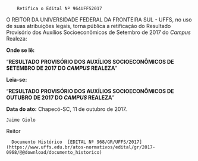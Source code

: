         Retifica o Edital Nº 964UFFS2017  

O REITOR DA UNIVERSIDADE FEDERAL DA FRONTEIRA SUL - UFFS, no uso de suas atribuições legais, torna pública a retificação do Resultado Provisório dos Auxílios Socioeconômicos de Setembro de 2017 do *Campus* Realeza:

  

 **Onde se lê:**

 “**RESULTADO PROVISÓRIO DOS AUXÍLIOS SOCIOECONÔMICOS DE SETEMBRO DE 2017 DO *CAMPUS* REALEZA**”

  

 **Leia-se:**

 “**RESULTADO PROVISÓRIO DOS AUXÍLIOS SOCIOECONÔMICOS DE OUTUBRO DE 2017 DO *CAMPUS* REALEZA**”

   **Data do ato:** Chapecó-SC, 11 de outubro de 2017.   
 

    Jaime Giolo   
 Reitor 

      Documento Histórico  [EDITAL Nº 968/GR/UFFS/2017](https://www.uffs.edu.br/atos-normativos/edital/gr/2017-0968/@@download/documento_historico)     
      